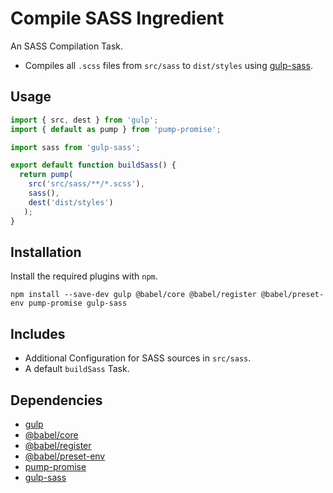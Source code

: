Compile SASS Ingredient
================================================================================

An SASS Compilation Task.

- Compiles all `.scss` files from `src/sass` to `dist/styles` using [gulp-sass](https://www.npmjs.com/package/gulp-sass).

Usage
--------------------------------------------------------------------------------

```javascript
import { src, dest } from 'gulp';
import { default as pump } from 'pump-promise';

import sass from 'gulp-sass';

export default function buildSass() {
  return pump(
    src('src/sass/**/*.scss'),
    sass(),
    dest('dist/styles')
   );
}
```

Installation
--------------------------------------------------------------------------------

Install the required plugins with `npm`.

`npm install --save-dev gulp @babel/core @babel/register @babel/preset-env pump-promise gulp-sass`

Includes
--------------------------------------------------------------------------------

- Additional Configuration for SASS sources in `src/sass`.
- A default `buildSass` Task.

Dependencies
--------------------------------------------------------------------------------

- [gulp](https://www.npmjs.com/package/gulp/)
- [@babel/core](https://www.npmjs.com/package/@babel/core/)
- [@babel/register](https://www.npmjs.com/package/@babel/register/)
- [@babel/preset-env](https://www.npmjs.com/package/@babel/preset-env/)
- [pump-promise](https://www.npmjs.com/package/pump-promise)
- [gulp-sass](https://www.npmjs.com/package/gulp-sass)
